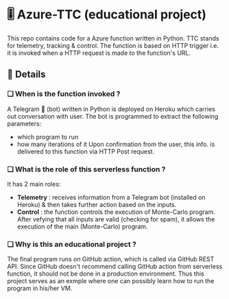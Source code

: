 # 🎚 Azure-TTC (educational project)
This repo contains code for a Azure function written in Python. TTC stands for telemetry, tracking & control. The function is based on HTTP trigger i.e. it is invoked when a HTTP request is made to the function's URL. 

## 📄 Details

### ❏  When is the function invoked ?
  A Telegram 🤖 (bot) written in Python is deployed on Heroku which carries out conversation with user. The bot is programmed to extract the following parameters:
  - which program to run 
  - how many iterations of it
  Upon confirmation from the user, this info. is delivered to this function via HTTP Post request.

### ❏ What is the role of this serverless function ?
It has 2 main roles:
- **Telemetry** : receives information from a Telegram bot (installed on Heroku) & then takes further action based on the inputs.
- **Control** : the function controls the execution of Monte-Carlo program. After vefying that all inputs are valid (checking for spam), it allows the execution of the main (Monte-Carlo) program.

### ❏ Why is this an educational project ?
The final program runs on GitHub action, which is called via GitHub REST API. Since GitHub doesn't recommend calling GitHub action from serverless function, it should not be done in a production environment. Thus this project serves as an exmple where one can possibly learn how to run the program in his/her VM.
